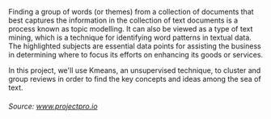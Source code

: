 Finding a group of words (or themes) from a collection of documents that best captures the information in the collection of text documents is a process known as topic modelling. It can also be viewed as a type of text mining, which is a technique for identifying word patterns in textual data. The highlighted subjects are essential data points for assisting the business in determining where to focus its efforts on enhancing its goods or services.

In this project, we'll use Kmeans, an unsupervised technique, to cluster and group reviews in order to find the key concepts and ideas among the sea of text.

###### Source: www.projectpro.io